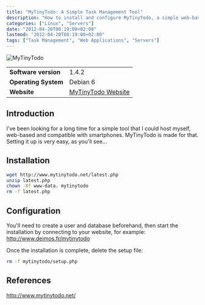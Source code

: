 ```yaml
---
title: "MyTinyTodo: A Simple Task Management Tool"
description: "How to install and configure MyTinyTodo, a simple web-based task management tool that's compatible with smartphones."
categories: ["Linux", "Servers"]
date: "2012-04-20T08:19:00+02:00"
lastmod: "2012-04-20T08:19:00+02:00"
tags: ["Task Management", "Web Applications", "Servers"]
---
```


![MyTinyTodo](../../static/images/logomytodolist.avif)


|||
|-|-|
| **Software version** | 1.4.2 |
| **Operating System** | Debian 6 |
| **Website** | [MyTinyTodo Website](https://www.mytinytodo.net/) |


## Introduction

I've been looking for a long time for a simple tool that I could host myself, web-based and compatible with smartphones. MyTinyTodo is made for that. Setting it up is very easy, as you'll see...

## Installation

```bash
wget http://www.mytinytodo.net/latest.php
unzip latest.php
chown -Rf www-data. mytinytodo
rm -f latest.php
```

## Configuration

You'll need to create a user and database beforehand, then start the installation by connecting to your website, for example: http://www.deimos.fr/mytinytodo

Once the installation is complete, delete the setup file:

```bash
rm -f mytinytodo/setup.php
```

## References

http://www.mytinytodo.net/
